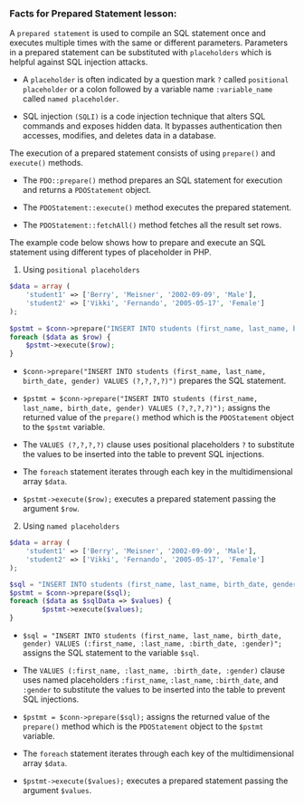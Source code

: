 ### Facts for Prepared Statement lesson:

A `prepared statement` is used to compile an SQL statement once and executes multiple times with the same or different parameters. Parameters in a prepared statement can be substituted with `placeholders` which is helpful against SQL injection attacks.

- A `placeholder` is often indicated by a question mark `?` called `positional placeholder` or a colon followed by a variable name `:variable_name` called `named placeholder`.

- SQL injection `(SQLI)` is a code injection technique that alters SQL commands and exposes hidden data. It bypasses authentication then accesses, modifies, and deletes data in a database.

The execution of a prepared statement consists of using `prepare()` and `execute()` methods. 

- The `PDO::prepare()` method prepares an SQL statement for execution and returns a `PDOStatement` object.

- The `PDOStatement::execute()` method executes the prepared statement.

- The `PDOStatement::fetchAll()` method fetches all the result set rows.

The example code below shows how to prepare and execute an SQL statement using different types of placeholder in PHP.

1. Using `positional placeholders`

```php
$data = array (
    'student1' => ['Berry', 'Meisner', '2002-09-09', 'Male'],
    'student2' => ['Vikki', 'Fernando', '2005-05-17', 'Female']
);
        
$pstmt = $conn->prepare("INSERT INTO students (first_name, last_name, birth_date, gender) VALUES (?,?,?,?)");
foreach ($data as $row) {
    $pstmt->execute($row);
}
```
- `$conn->prepare("INSERT INTO students (first_name, last_name, birth_date, gender) VALUES (?,?,?,?)")` prepares the SQL statement.

- `$pstmt = $conn->prepare("INSERT INTO students (first_name, last_name, birth_date, gender) VALUES (?,?,?,?)");` assigns the returned value of the `prepare()` method which is the `PDOStatement` object to the `$pstmt` variable.

- The `VALUES (?,?,?,?)` clause uses positional placeholders `?` to substitute the values to be inserted into the table to prevent SQL injections.

- The `foreach` statement iterates through each key in the multidimensional array `$data`.

- `$pstmt->execute($row);` executes a prepared statement passing the argument `$row`.

2. Using `named placeholders`

```php
$data = array (
    'student1' => ['Berry', 'Meisner', '2002-09-09', 'Male'],
    'student2' => ['Vikki', 'Fernando', '2005-05-17', 'Female']
);

$sql = "INSERT INTO students (first_name, last_name, birth_date, gender) VALUES (:first_name, :last_name, :birth_date, :gender)";
$pstmt = $conn->prepare($sql);
foreach ($data as $sqlData => $values) {
        $pstmt->execute($values);
}
```
- `$sql = "INSERT INTO students (first_name, last_name, birth_date, gender) VALUES (:first_name, :last_name, :birth_date, :gender)";` assigns the SQL statement to the variable `$sql`.

- The `VALUES (:first_name, :last_name, :birth_date, :gender)` clause uses named placeholders `:first_name`, `:last_name`, `:birth_date`, and `:gender` to substitute the values to be inserted into the table to prevent SQL injections.

- `$pstmt = $conn->prepare($sql);` assigns the returned value of the `prepare()` method which is the `PDOStatement` object to the `$pstmt` variable.

- The `foreach` statement iterates through each key of the multidimensional array `$data`.

- `$pstmt->execute($values);` executes a prepared statement passing the argument `$values`.